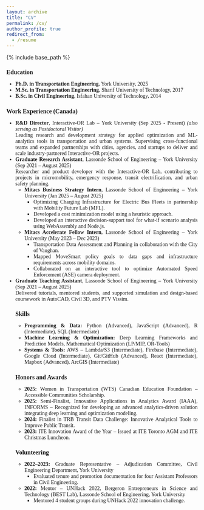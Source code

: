 ```yaml
---
layout: archive
title: "CV"
permalink: /cv/
author_profile: true
redirect_from:
  - /resume
---
```


{% include base_path %}

<div style="font-size: 14px; font-family: 'Georgia', serif; text-align: justify;">

<h2 style="font-size: 16px; font-family: 'Georgia', serif;">Education</h2>
<ul>
  <li><strong>Ph.D. in Transportation Engineering</strong>, York University, 2025</li>
  <li><strong>M.Sc. in Transportation Engineering</strong>, Sharif University of Technology, 2017</li>
  <li><strong>B.Sc. in Civil Engineering</strong>, Isfahan University of Technology, 2014</li>
</ul>

<h2 style="font-size: 16px; font-family: 'Georgia', serif;">Work Experience (Canada)</h2>
<ul>

  <li><strong>R&D Director</strong>, Interactive-OR Lab – York University (Sep 2025 - Present)
     <em>(also serving as Postdoctoral Visitor)</em>
  <br>
  Leading research and development strategy for applied optimization and ML-analytics tools in transportation and urban systems. 
  Supervising cross-functional teams and expanded partnerships with cities, agencies, and startups to deliver and scale industry-partnered Interactive-OR projects.</li>

  <li><strong>Graduate Research Assistant</strong>, Lassonde School of Engineering – York University (Sep 2021 – August 2025)
  <br>
  Researcher and product developer with the Interactive-OR Lab, contributing to projects in micromobility, emergency response, transit electrification, and urban safety planning.
    <ul>
    <li><strong>Mitacs Business Strategy Intern</strong>, Lassonde School of Engineering – York University (Jan 2025 – August 2025)
    <ul>
      <li>Optimizing Charging Infrastructure for Electric Bus Fleets in partnership with Mobility Future Lab (MFL).</li>
    <li>Developed a cost minimization model using a heuristic approach.</li>
      <li>Developed an interactive decision-support tool for what-if scenario analysis using WebAssembly and Node.js.</li>
    </ul>
    </li>
<li><strong>Mitacs Accelerate Fellow Intern</strong>, Lassonde School of Engineering – York University (May 2023 – Dec 2023)
<ul>
      <li>Transportation Data Assessment and Planning in collaboration with the City of Vaughan.</li>
      <li>Mapped MoveSmart policy goals to data gaps and infrastructure requirements across mobility domains.</li>
      <li>Collaborated on an interactive tool to optimize Automated Speed Enforcement (ASE) camera deployment.</li>
    </ul>
    </li>
    </ul>
  </li>

  <li><strong>Graduate Teaching Assistant</strong>, Lassonde School of Engineering – York University (Sep 2021 – August 2025)
  <br>
Delivered tutorials, mentored students, and supported simulation and design-based coursework in AutoCAD, Civil 3D, and PTV Vissim.
  </li>



<h2 style="font-size: 16px; font-family: 'Georgia', serif;">Skills</h2>
<!-- <ul>
  <li><strong>Programming & Data:</strong> Python, JavaScript, R, SQL, C++, MATLAB, REST APIs, Git/GitHub</li>
  <li><strong>Machine Learning:</strong> TensorFlow, PyTorch, Graph Neural Networks, demand forecasting</li>
  <li><strong>Optimization & Operations Research:</strong> Mathematical Optimization (LP/MIP), Deep Learning, Operations Research, Large-scale model design</li>
  <li><strong>Product Development & Cloud Deployment:</strong> Web-based decision support tools, React, HTML/CSS, AWS (Lambda, S3), Firebase, Google Cloud Platform, WebAssembly solvers</li>
  <li><strong>GIS & Spatial Analysis:</strong> Mapbox, ArcGIS, TransCAD, PTV Vissim/Vissum, AutoCAD, Civil 3D, Arena</li>
  <li><strong>Soft Skills:</strong> Project Management, Problem Solving, Cross-Functional Collaboration, Technical Communication</li>
</ul> -->
<ul>
  <li><strong>Programming & Data:</strong> Python (Advanced), JavaScript (Advanced), R (Intermediate), SQL (Intermediate)</li>
  <li><strong>Machine Learning & Optimization:</strong> Deep Learning Frameworks and Prediction Models, Mathematical Optimization (LP/MIP, OR-Tools)</li>
  <li><strong>Systems & Tools:</strong> AWS – Lambda/S3 (Intermediate), Firebase (Intermediate), Google Cloud (Intermediate), Git/GitHub (Advanced), React (Intermediate), Mapbox (Advanced), ArcGIS (Intermediate)</li>
</ul>

<h2 style="font-size: 16px; font-family: 'Georgia', serif;">Honors and Awards</h2>
<ul>
  <li><strong>2025:</strong> Women in Transportation (WTS) Canadian Education Foundation – Accessible Communities Scholarship. </li>
  <li><strong>2025:</strong> Semi-Finalist, Innovative Applications in Analytics Award (IAAA), INFORMS – Recognized for developing an advanced analytics-driven solution integrating deep learning and optimization modeling. </li>
  <li><strong>2024:</strong> Finalist in TRB Transit Data Challenge: Innovative Analytical Tools to Improve Public Transit. </li>
  <li><strong>2023:</strong> ITE Innovation Award of the Year – Issued at ITE Toronto AGM and ITE Christmas Luncheon.</li>
</ul>

<h2 style="font-size: 16px; font-family: 'Georgia', serif;">Volunteering</h2>
<ul>
  <li><strong>2022–2023:</strong> Graduate Representative – Adjudication Committee, Civil Engineering Department, York University
    <ul>
      <li>Evaluated tenure and promotion documentation for four Assistant Professors in Civil Engineering.</li>
    </ul>
  </li>
  <li><strong>2022:</strong> Mentor – UNHack 2022, Bergeron Entrepreneurs in Science and Technology (BEST Lab), Lassonde School of Engineering, York University
    <ul>
      <li>Mentored 4 student groups during UNHack 2022 innovation challenge.</li>
    </ul>
  </li>
</ul>

</div>
